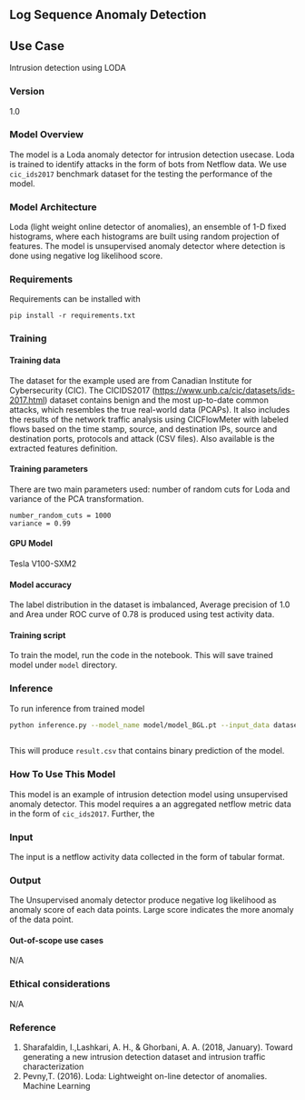 ## Log Sequence Anomaly Detection

## Use Case
Intrusion detection using LODA

### Version
1.0

### Model Overview
The model is  a Loda anomaly detector for intrusion detection usecase. Loda is trained to identify attacks in the form of bots from Netflow data. We use `cic_ids2017` benchmark dataset for the testing the performance of the model.

### Model Architecture
Loda (light weight online detector of anomalies), an ensemble of 1-D fixed histograms, where each histograms are built using random projection of features. The model is unsupervised anomaly detector where detection is done using negative log likelihood score.

### Requirements

Requirements can be installed with 
```
pip install -r requirements.txt
```

### Training

#### Training data
The dataset for the example used are from Canadian Institute for Cybersecurity (CIC). The CICIDS2017 (https://www.unb.ca/cic/datasets/ids-2017.html) dataset contains benign and the most up-to-date common attacks, which resembles the true real-world data (PCAPs). It also includes the results of the network traffic analysis using CICFlowMeter with labeled flows based on the time stamp, source, and destination IPs, source and destination ports, protocols and attack (CSV files). Also available is the extracted features definition. 


#### Training parameters

There are two main parameters used: number of random cuts for Loda and variance of the PCA transformation.
```
number_random_cuts = 1000
variance = 0.99
```
#### GPU Model
Tesla V100-SXM2

#### Model accuracy
The label distribution in the dataset is imbalanced, Average precision of 1.0 and Area under ROC curve of 0.78 is produced using test activity data.


#### Training script
To train the model, run the code in the notebook. This will save trained model under `model` directory.

### Inference
To run inference from trained model 
```bash
python inference.py --model_name model/model_BGL.pt --input_data dataset/BGL_2k.log_structured.csv
 
```
This will produce `result.csv` that contains binary prediction of the model.

### How To Use This Model
This model is an example of intrusion detection model using unsupervised anomaly detector. This model requires a an aggregated netflow metric data in the form of `cic_ids2017`.  Further, the 
### Input
The input is a netflow activity data collected in the form of tabular format. 

### Output
The Unsupervised anomaly detector produce negative log likelihood as anomaly score of each data points. Large score indicates the more anomaly of the data point.  

#### Out-of-scope use cases
N/A

### Ethical considerations
N/A

### Reference
1. Sharafaldin, I.,Lashkari, A. H., & Ghorbani, A. A. (2018, January). Toward generating a new intrusion detection dataset and intrusion traffic characterization
2. Pevny,T. (2016). Loda: Lightweight on-line detector of anomalies. Machine Learning
